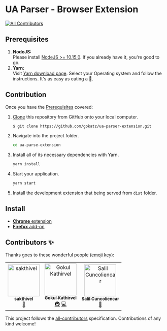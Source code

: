 # UA Parser - Browser Extension
[![All Contributors](https://img.shields.io/badge/all_contributors-3-orange.svg?style=flat-square)](#contributors)

## Prerequisites

1. **NodeJS:** <br>
   Please install [NodeJS >= 10.15.0](https://nodejs.org/en/download/). If you already have it, you're good to go.
   <br>
1. **Yarn:** <br>
   Visit [Yarn download page](https://yarnpkg.com/en/docs/install). Select your Operating system and follow the instructions. It's as easy as eating a 🍰.

## Contribution

Once you have the [Prerequisites](#prerequisites) covered:

1. [Clone](https://help.github.com/articles/cloning-a-repository/) this repository from GitHub onto your local computer.

   ```sh
   $ git clone https://github.com/gokatz/ua-parser-extension.git
   ```

1. Navigate into the project folder.

   ```sh
   cd ua-parse-extension
   ```

1. Install all of its necessary dependencies with Yarn.

   ```sh
   yarn install
   ```

1. Start your application.

   ```sh
   yarn start
   ```

1. Install the development extension that being served from `dist` folder.

## Install

- [**Chrome** extension](https://addons.mozilla.org/en-US/android/addon/user-agent-parser/)
- [**Firefox** add-on](https://addons.mozilla.org/en-US/android/addon/user-agent-parser/)

## Contributors ✨

Thanks goes to these wonderful people ([emoji key](https://allcontributors.org/docs/en/emoji-key)):

<!-- ALL-CONTRIBUTORS-LIST:START - Do not remove or modify this section -->
<!-- prettier-ignore -->
<table>
  <tr>
    <td align="center"><a href="https://github.com/sakthivel9963"><img src="https://avatars3.githubusercontent.com/u/20663777?v=4" width="100px;" alt="sakthivel "/><br /><sub><b>sakthivel </b></sub></a><br /><a href="https://github.com/gokatz/ua-parser-extension/commits?author=sakthivel9963" title="Documentation">📖</a></td>
    <td align="center"><a href="https://www.gokatz.me/"><img src="https://avatars3.githubusercontent.com/u/15158776?v=4" width="100px;" alt="Gokul Kathirvel"/><br /><sub><b>Gokul Kathirvel</b></sub></a><br /><a href="#infra-gokatz" title="Infrastructure (Hosting, Build-Tools, etc)">🚇</a> <a href="https://github.com/gokatz/ua-parser-extension/commits?author=gokatz" title="Code">💻</a></td>
    <td align="center"><a href="https://github.com/salilbc"><img src="https://avatars0.githubusercontent.com/u/9673247?v=4" width="100px;" alt="Salil Cuncoliencar"/><br /><sub><b>Salil Cuncoliencar</b></sub></a><br /><a href="https://github.com/gokatz/ua-parser-extension/commits?author=salilbc" title="Documentation">📖</a></td>
  </tr>
</table>

<!-- ALL-CONTRIBUTORS-LIST:END -->

This project follows the [all-contributors](https://github.com/all-contributors/all-contributors) specification. Contributions of any kind welcome!

